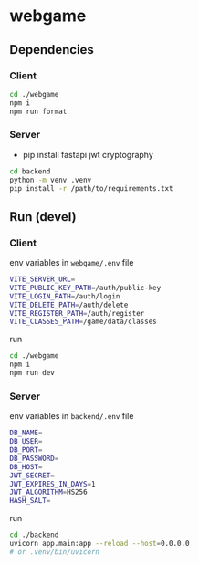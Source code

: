 # webgame

## Dependencies

### Client

```sh
cd ./webgame
npm i
npm run format
```

### Server

- pip install fastapi jwt cryptography

```sh
cd backend
python -m venv .venv
pip install -r /path/to/requirements.txt
```

## Run (devel)

### Client

env variables in `webgame/.env` file

```sh
VITE_SERVER_URL=
VITE_PUBLIC_KEY_PATH=/auth/public-key
VITE_LOGIN_PATH=/auth/login
VITE_DELETE_PATH=/auth/delete
VITE_REGISTER_PATH=/auth/register
VITE_CLASSES_PATH=/game/data/classes
```

run

```sh
cd ./webgame
npm i
npm run dev
```

### Server


env variables in `backend/.env` file

```sh
DB_NAME=
DB_USER=
DB_PORT=
DB_PASSWORD=
DB_HOST=
JWT_SECRET=
JWT_EXPIRES_IN_DAYS=1
JWT_ALGORITHM=HS256
HASH_SALT=
```

run

```sh
cd ./backend
uvicorn app.main:app --reload --host=0.0.0.0
# or .venv/bin/uvicorn
```

